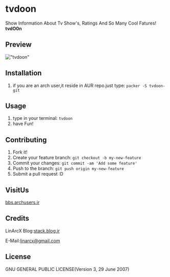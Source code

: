 # tvdoon
Show Information About Tv Show's, Ratings And So Many Cool Fatures! **tvdO0n**

## Preview
!["tvdoon"](http://uupload.ir/files/s1ia_screenshot_from_2017-03-24_13-42-08.png "tvdoon")

## Installation
1. if you are an arch user,it reside in AUR repo.just type: `packer -S tvdoon-git`

## Usage
1. type in your terminal:
  `tvdoon`
2. have Fun!

## Contributing
1. Fork it!
2. Create your feature branch: `git checkout -b my-new-feature`
3. Commit your changes: `git commit -am 'Add some feature'`
4. Push to the branch: `git push origin my-new-feature`
5. Submit a pull request :D


## VisitUs
[bbs.archusers.ir](http://bbs.archusers.ir/index.php)
## Credits
LinArcX
Blog:[stack.blog.ir](http://stack.blog.ir/)

E-Mail:linarcx@gmail.com
## License
GNU GENERAL PUBLIC LICENSE(Version 3, 29 June 2007)

